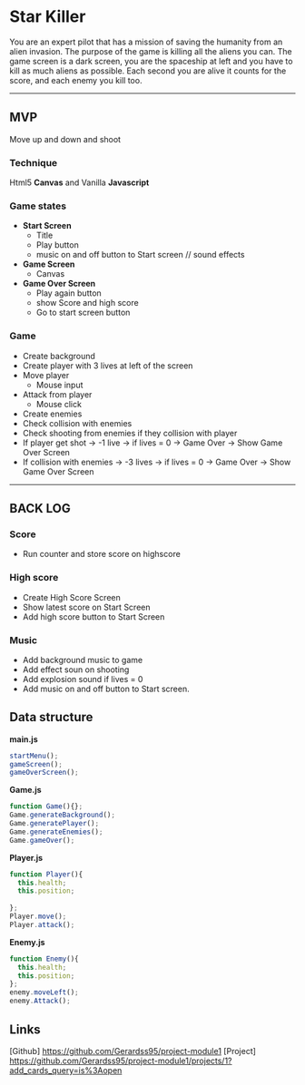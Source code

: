 # Star Killer

You are an expert pilot that has a mission of saving the humanity from an alien invasion. The purpose of the game is killing all the aliens you can.
The game screen is a dark screen, you are the spaceship at left and you have to kill as much aliens as possible. Each second you are alive it counts for the score, and each enemy you kill too.


* * *
## MVP

Move up and down and shoot


### Technique
Html5 __Canvas__ and Vanilla __Javascript__

### Game states

* __Start Screen__
  * Title
  * Play button
  * music on and off button to Start screen // sound effects
* __Game Screen__
  * Canvas
* __Game Over Screen__
  * Play again button
  * show Score and high score
  * Go to start screen button

### Game

* Create background
* Create player with 3 lives at left of the screen 
* Move player
  * Mouse input
* Attack from player
  * Mouse click
*  Create enemies 
* Check collision with enemies
* Check shooting from enemies if they collision with player
* If player get shot -> -1 live -> if lives = 0 -> Game Over -> Show Game Over Screen  
* If collision with enemies -> -3 lives -> if lives = 0 -> Game Over -> Show Game Over Screen
* * *

## BACK LOG

### Score
* Run counter and store score on highscore
### High score
* Create High Score Screen
* Show latest score on Start Screen
* Add high score button to Start Screen
### Music
* Add background music to game
* Add effect soun on shooting
* Add explosion sound if lives = 0 
* Add music on and off button to Start screen.


## Data structure
__main.js__
```javascript
startMenu();
gameScreen();
gameOverScreen();
```
__Game.js__
```javascript
function Game(){};
Game.generateBackground();
Game.generatePlayer();
Game.generateEnemies();
Game.gameOver();
```
__Player.js__
```javascript
function Player(){
  this.health;
  this.position;
  
};
Player.move();
Player.attack();
```
__Enemy.js__
```javascript
function Enemy(){
  this.health;
  this.position;
};
enemy.moveLeft();
enemy.Attack();
```
## Links
[Github] https://github.com/Gerardss95/project-module1
[Project] https://github.com/Gerardss95/project-module1/projects/1?add_cards_query=is%3Aopen